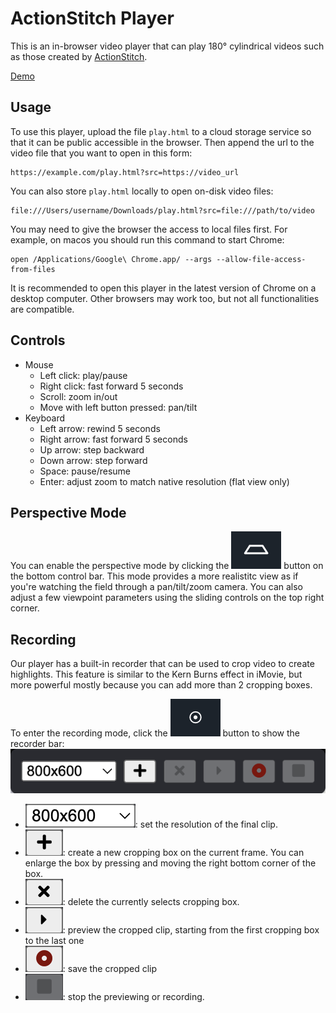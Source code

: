 # ActionStitch Player

This is an in-browser video player that can play 180&deg; cylindrical videos such as those created by [ActionStitch](https://actionstitch.com).

[Demo](https://actionstitch.com/play.html?src=https://download.actionstitch.com/full-demo.mp4)


## Usage

To use this player, upload the file `play.html` to a cloud storage service so that it can be public accessible in the browser.  Then append the url to the video file that you want to open in this form:

```
https://example.com/play.html?src=https://video_url
```

You can also store `play.html` locally to open on-disk video files:

```
file:///Users/username/Downloads/play.html?src=file:///path/to/video
```

You may need to give the browser the access to local files first.  For example, on macos you should run this command to start Chrome:

```
open /Applications/Google\ Chrome.app/ --args --allow-file-access-from-files
```

It is recommended to open this player in the latest version of Chrome on a desktop computer.  Other browsers may work too, but not all functionalities are compatible.

## Controls

- Mouse
  - Left click: play/pause
  - Right click: fast forward 5 seconds
  - Scroll: zoom in/out
  - Move with left button pressed: pan/tilt
- Keyboard
  - Left arrow: rewind 5 seconds
  - Right arrow: fast forward 5 seconds
  - Up arrow: step backward
  - Down arrow: step forward
  - Space: pause/resume
  - Enter: adjust zoom to match native resolution (flat view only)

## Perspective Mode

You can enable the perspective mode by clicking the ![perspective view](img/perspective_mode.png) button on the bottom control bar.
This mode provides a more realistitc view as if you're watching the field through a pan/tilt/zoom camera.
You can also adjust a few viewpoint parameters using the sliding controls on the top right corner.

## Recording

Our player has a built-in recorder that can be used to crop video to create highlights.  This feature is similar to the Kern Burns effect in iMovie, but more powerful mostly because you can add more than 2 cropping boxes.

To enter the recording mode, click the ![recording](img/recorder_mode.png) button to show the recorder bar: ![recorder bar image](img/recorder_bar.png)

- ![resolution](img/resolution_dropdown.png): set the resolution of the final clip.
- ![add](img/add_button.png): create a new cropping box on the current frame.  You can enlarge the box by pressing and moving the right bottom corner of the box.
- ![add](img/delete_button.png): delete the currently selects cropping box.
- ![add](img/replay_button.png): preview the cropped clip, starting from the first cropping box to the last one
- ![add](img/record_button.png): save the cropped clip
- ![add](img/stop_button.png): stop the previewing or recording. 
